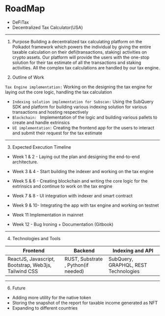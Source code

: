 # RoadMap 
- DeFiTax 
- Decentralized Tax Calculator(USA)

---
1. Purpose
Building a decentralized tax calculating platform on the Polkadot framework which powers the individual by giving the entire taxable calculation on their defi(transactions, staking) activities on crypto assets. Our platform will provide the users with the one-stop solution for their tax estimate of all the transactions and staking activities. All the complex tax calculations are handled by our tax engine. 

2. Outline of Work


`Tax Engine implementation:` Working on the designing the tax engine for laying out the core logic, handling the tax calculation
- `Indexing solution implementation for Subscan:` Using the SubQuery SDK and platform for building various indexing solution for various transactions and hosting respectively  
- `Blockchain: `
Implementation of the logic and building various pallets to create and handle extrinsics 
- `UI implementation:` Creating the frontend app for the users to interact and submit their request for the tax estimate

---
3. Expected Execution Timeline 

- Week 1 & 2  -  Laying out the plan and designing the end-to-end architecture. 

- Week 3 & 4  -  Start building the indexer and working on the tax engine

- Week 5 & 6 -  Creating blockchain and writing the core logic for the extrinsics      and continue to work on the tax engine

- Week 7 & 8 -  UI integration with indexer and smart contract 

- Week 9 & 10-  Integrating the app with tax engine and working on testnet 

- Week 11    Implementation in mainnet

- Week 12  -  Bug Ironing + Documentation (Gitbook) 

---


4.  Technologies and Tools


| Frontend | Backend | Indexing and API |  
|---------|---------|---------|
| ReactJS, Javascript, Bootstrap, Web3js, Tailwind CSS    | RUST, Substrate , Python(if needed)  |SubQuery, GRAPHQL, REST Technologies     |    



---

6. Future

- Adding more utility for the native token
- Storing the snapshot of the report for taxable income generated as NFT 
- Expanding to different countries 







